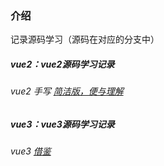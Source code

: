 ### 介绍
记录源码学习（源码在对应的分支中）

##### vue2：vue2源码学习记录 
###### vue2 手写 [简洁版，便与理解](https://github.com/wyk861417548/vue2-source-analysis)

##### vue3：vue3源码学习记录 
###### vue3 [借鉴](https://vue3js.cn/start/)
